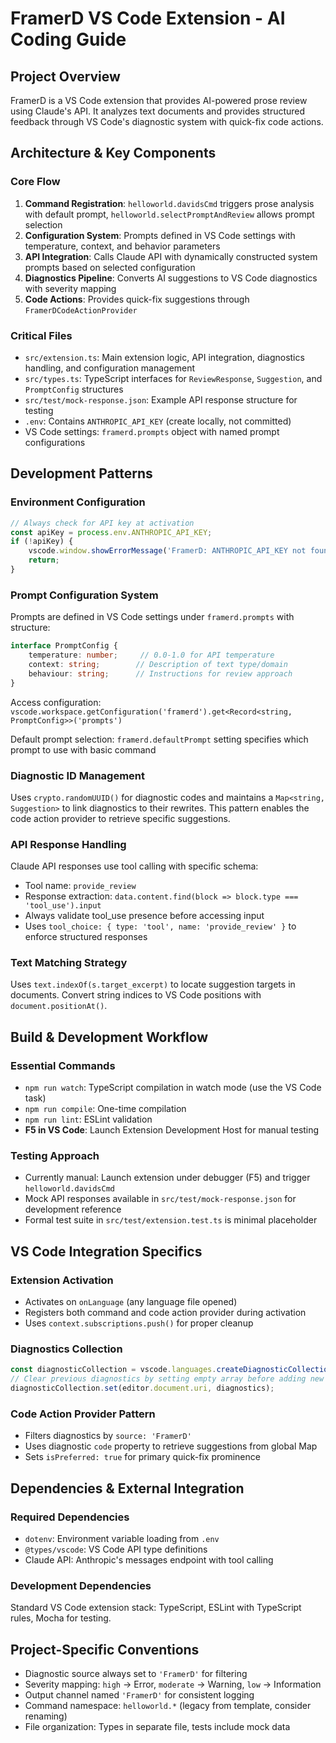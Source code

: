 # FramerD VS Code Extension - AI Coding Guide

## Project Overview
FramerD is a VS Code extension that provides AI-powered prose review using Claude's API. It analyzes text documents and provides structured feedback through VS Code's diagnostic system with quick-fix code actions.

## Architecture & Key Components

### Core Flow
1. **Command Registration**: `helloworld.davidsCmd` triggers prose analysis with default prompt, `helloworld.selectPromptAndReview` allows prompt selection
2. **Configuration System**: Prompts defined in VS Code settings with temperature, context, and behavior parameters
3. **API Integration**: Calls Claude API with dynamically constructed system prompts based on selected configuration
4. **Diagnostics Pipeline**: Converts AI suggestions to VS Code diagnostics with severity mapping
5. **Code Actions**: Provides quick-fix suggestions through `FramerDCodeActionProvider`

### Critical Files
- `src/extension.ts`: Main extension logic, API integration, diagnostics handling, and configuration management
- `src/types.ts`: TypeScript interfaces for `ReviewResponse`, `Suggestion`, and `PromptConfig` structures
- `src/test/mock-response.json`: Example API response structure for testing
- `.env`: Contains `ANTHROPIC_API_KEY` (create locally, not committed)
- VS Code settings: `framerd.prompts` object with named prompt configurations

## Development Patterns

### Environment Configuration
```typescript
// Always check for API key at activation
const apiKey = process.env.ANTHROPIC_API_KEY;
if (!apiKey) {
    vscode.window.showErrorMessage('FramerD: ANTHROPIC_API_KEY not found in .env file');
    return;
}
```

### Prompt Configuration System
Prompts are defined in VS Code settings under `framerd.prompts` with structure:
```typescript
interface PromptConfig {
    temperature: number;     // 0.0-1.0 for API temperature
    context: string;        // Description of text type/domain
    behaviour: string;      // Instructions for review approach
}
```

Access configuration: `vscode.workspace.getConfiguration('framerd').get<Record<string, PromptConfig>>('prompts')`

Default prompt selection: `framerd.defaultPrompt` setting specifies which prompt to use with basic command

### Diagnostic ID Management
Uses `crypto.randomUUID()` for diagnostic codes and maintains a `Map<string, Suggestion>` to link diagnostics to their rewrites. This pattern enables the code action provider to retrieve specific suggestions.

### API Response Handling
Claude API responses use tool calling with specific schema:
- Tool name: `provide_review`
- Response extraction: `data.content.find(block => block.type === 'tool_use').input`
- Always validate tool_use presence before accessing input
- Uses `tool_choice: { type: 'tool', name: 'provide_review' }` to enforce structured responses

### Text Matching Strategy
Uses `text.indexOf(s.target_excerpt)` to locate suggestion targets in documents. Convert string indices to VS Code positions with `document.positionAt()`.

## Build & Development Workflow

### Essential Commands
- `npm run watch`: TypeScript compilation in watch mode (use the VS Code task)
- `npm run compile`: One-time compilation
- `npm run lint`: ESLint validation
- **F5 in VS Code**: Launch Extension Development Host for manual testing

### Testing Approach
- Currently manual: Launch extension under debugger (F5) and trigger `helloworld.davidsCmd`
- Mock API responses available in `src/test/mock-response.json` for development reference
- Formal test suite in `src/test/extension.test.ts` is minimal placeholder

## VS Code Integration Specifics

### Extension Activation
- Activates on `onLanguage` (any language file opened)
- Registers both command and code action provider during activation
- Uses `context.subscriptions.push()` for proper cleanup

### Diagnostics Collection
```typescript
const diagnosticCollection = vscode.languages.createDiagnosticCollection('framerd');
// Clear previous diagnostics by setting empty array before adding new ones
diagnosticCollection.set(editor.document.uri, diagnostics);
```

### Code Action Provider Pattern
- Filters diagnostics by `source: 'FramerD'`
- Uses diagnostic `code` property to retrieve suggestions from global Map
- Sets `isPreferred: true` for primary quick-fix prominence

## Dependencies & External Integration

### Required Dependencies
- `dotenv`: Environment variable loading from `.env`
- `@types/vscode`: VS Code API type definitions
- Claude API: Anthropic's messages endpoint with tool calling

### Development Dependencies
Standard VS Code extension stack: TypeScript, ESLint with TypeScript rules, Mocha for testing.

## Project-Specific Conventions

- Diagnostic source always set to `'FramerD'` for filtering
- Severity mapping: `high` → Error, `moderate` → Warning, `low` → Information
- Output channel named `'FramerD'` for consistent logging
- Command namespace: `helloworld.*` (legacy from template, consider renaming)
- File organization: Types in separate file, tests include mock data